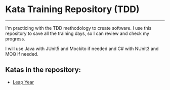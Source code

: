 # Kata Training Repository (TDD) 
---


I'm practicing with the TDD methodology to create software. I use this repository to save all the training days, so I can review and check my progress. 

I will use Java with JUnit5 and Mockito if needed and C# with NUnit3 and MOQ if needed.

## Katas in the repository: 

- [Leap Year](http://example.com)